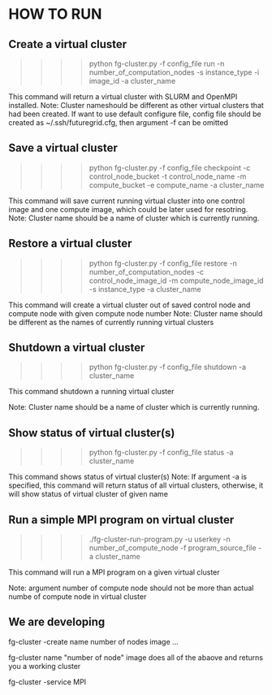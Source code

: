 HOW TO RUN
==========

Create a virtual cluster
-------------------------

>>>>python fg-cluster.py -f config_file run -n number_of_computation_nodes -s instance_type -i image_id -a cluster_name

This command will return a virtual cluster with SLURM and OpenMPI
installed.  Note: Cluster nameshould be different as other virtual 
clusters that had been created. If want to use default configure file,
config file should be created as ~/.ssh/futuregrid.cfg, then argument -f
can be omitted

Save a virtual cluster
-----------------------

>>>>python fg-cluster.py -f config_file checkpoint -c control_node_bucket -t control_node_name -m compute_bucket -e compute_name -a cluster_name

This command will save current running virtual cluster into one
control image and one compute image, which could be later used for
resotring.  Note: Cluster name should be a name of cluster which is
currently running.

Restore a virtual cluster
--------------------------

>>>>python fg-cluster.py -f config_file restore -n number_of_computation_nodes -c control_node_image_id -m compute_node_image_id -s instance_type -a cluster_name

This command will create a virtual cluster out of saved control node
and compute node with given compute node number Note: Cluster name
should be different as the names of currently running virtual clusters

Shutdown a virtual cluster
---------------------------

>>>>python fg-cluster.py -f config_file shutdown -a cluster_name

This command shutdown a running virtual cluster 

Note: Cluster name should be a name of cluster which is currently
running.

Show status of virtual cluster(s)
---------------------------

>>>>python fg-cluster.py -f config_file status -a cluster_name

This command shows status of virtual cluster(s)
Note: If argument -a is specified, this command
will return status of all virtual clusters, otherwise,
it will show status of virtual cluster of given name

Run a simple MPI program on virtual cluster
--------------------------------------------

>>>>./fg-cluster-run-program.py -u userkey -n number_of_compute_node -f program_source_file -a cluster_name

This command will run a MPI program on a given virtual cluster

Note: argument number of compute node should not be more than actual
numbe of compute node in virtual cluster



We are developing
-----------------
fg-cluster -create name number of nodes image
...


fg-cluster name "number of node" image
   does all of the abaove and returns you a working cluster


fg-cluster -service MPI




